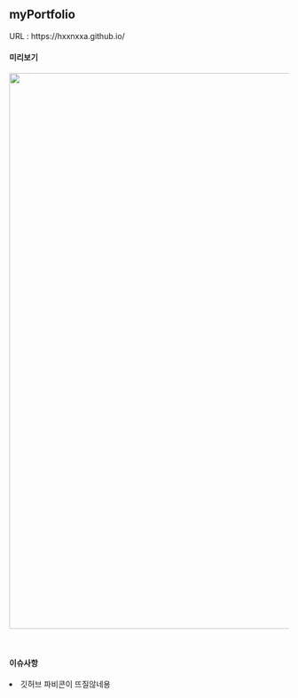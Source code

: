 <h2>myPortfolio</h2>
URL : https://hxxnxxa.github.io/
</br>
<p align="center">
  <h4>미리보기</h4>
  <img src="https://user-images.githubusercontent.com/23094041/120588224-ccb9a880-c471-11eb-984a-1b3e0e93b1d6.png" width="1000" height"500"/>
</p>
</br>
<h4>이슈사항</h4>
<li>깃허브 파비콘이 뜨질않네용</li>
